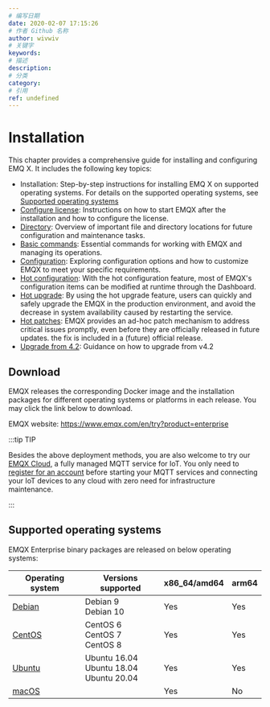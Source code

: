 ```yaml
---
# 编写日期
date: 2020-02-07 17:15:26
# 作者 Github 名称
author: wivwiv
# 关键字
keywords:
# 描述
description:
# 分类
category:
# 引用
ref: undefined
---
```


# Installation

This chapter provides a comprehensive guide for installing and configuring EMQ X. It includes the following key topics:

- Installation: Step-by-step instructions for installing EMQ X on supported operating systems. For details on the supported operating systems, see [Supported operating systems](#supported-operating-systems)
- [Configure license](./license.md): Instructions on how to start EMQX after the installation and how to configure the license.
- [Directory](./directory.md): Overview of important file and directory locations for future configuration and maintenance tasks.
- [Basic commands](./command-line.md): Essential commands for working with EMQX and managing its operations.
- [Configuration](./config.md): Exploring configuration options and how to customize EMQX to meet your specific requirements.
- [Hot configuration](../modules/hot_confs.md): With the hot configuration feature, most of EMQX's configuration items can be modified at runtime through the Dashboard.
- [Hot upgrade](../advanced/relup.md): By using the hot upgrade feature, users can quickly and safely upgrade the EMQX in the production environment, and avoid the decrease in system availability caused by restarting the service.
- [Hot patches](../advanced/patches.md): EMQX provides an ad-hoc patch mechanism to address critical issues promptly, even before they are officially released in future updates. the fix is included in a (future) official release.
- [Upgrade from 4.2](../changes/upgrade-4.3.md): Guidance on how to upgrade from v4.2

## Download

EMQX releases the corresponding Docker image and the installation packages for different operating systems or platforms in each release. You may click the link below to download.

EMQX website: https://www.emqx.com/en/try?product=enterprise

:::tip TIP

Besides the above deployment methods, you are also welcome to try our [EMQX Cloud](https://www.emqx.com/en/cloud), a fully managed MQTT service for IoT. You only need to [register for an account](https://www.emqx.com/en/signup?continue=https://www.emqx.com/en/cloud) before starting your MQTT services and connecting your IoT devices to any cloud with zero need for infrastructure maintenance.

:::

## Supported operating systems

EMQX Enterprise binary packages are released on below operating systems:

| Operating system                                             | Versions supported                              | x86_64/amd64 | arm64 |
| ------------------------------------------------------------ | ----------------------------------------------- | ------------ | ----- |
| [Debian](https://github.com/emqx/emqx-docs/blob/release-5.0/zh_CN/deploy/install-debian.md) | Debian 9<br>Debian 10                           | Yes          | Yes   |
| [CentOS](./centos.md)                                        | CentOS 6<br>CentOS 7 <br>CentOS 8               | Yes          | Yes   |
| [Ubuntu](https://github.com/emqx/emqx-docs/blob/release-5.0/zh_CN/deploy/install-ubuntu.md) | Ubuntu 16.04  <br>Ubuntu 18.04 <br>Ubuntu 20.04 | Yes          | Yes   |
| [macOS](https://github.com/emqx/emqx-docs/blob/release-5.0/zh_CN/deploy/install-macOS.md) |                                                 | Yes          | No    |



